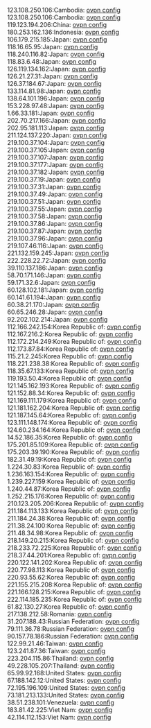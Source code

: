 123.108.250.106:Cambodia: [ovpn config](vpn/123_108_250_106.ovpn)  
123.108.250.106:Cambodia: [ovpn config](vpn/123_108_250_106.ovpn)  
119.123.194.206:China: [ovpn config](vpn/119_123_194_206.ovpn)  
180.253.162.136:Indonesia: [ovpn config](vpn/180_253_162_136.ovpn)  
106.179.215.185:Japan: [ovpn config](vpn/106_179_215_185.ovpn)  
118.16.65.95:Japan: [ovpn config](vpn/118_16_65_95.ovpn)  
118.240.116.82:Japan: [ovpn config](vpn/118_240_116_82.ovpn)  
118.83.6.48:Japan: [ovpn config](vpn/118_83_6_48.ovpn)  
126.119.134.162:Japan: [ovpn config](vpn/126_119_134_162.ovpn)  
126.21.27.31:Japan: [ovpn config](vpn/126_21_27_31.ovpn)  
126.37.184.67:Japan: [ovpn config](vpn/126_37_184_67.ovpn)  
133.114.81.98:Japan: [ovpn config](vpn/133_114_81_98.ovpn)  
138.64.101.196:Japan: [ovpn config](vpn/138_64_101_196.ovpn)  
153.228.97.48:Japan: [ovpn config](vpn/153_228_97_48.ovpn)  
1.66.33.181:Japan: [ovpn config](vpn/1_66_33_181.ovpn)  
202.70.217.166:Japan: [ovpn config](vpn/202_70_217_166.ovpn)  
202.95.181.113:Japan: [ovpn config](vpn/202_95_181_113.ovpn)  
211.124.137.220:Japan: [ovpn config](vpn/211_124_137_220.ovpn)  
219.100.37.104:Japan: [ovpn config](vpn/219_100_37_104.ovpn)  
219.100.37.105:Japan: [ovpn config](vpn/219_100_37_105.ovpn)  
219.100.37.107:Japan: [ovpn config](vpn/219_100_37_107.ovpn)  
219.100.37.177:Japan: [ovpn config](vpn/219_100_37_177.ovpn)  
219.100.37.182:Japan: [ovpn config](vpn/219_100_37_182.ovpn)  
219.100.37.19:Japan: [ovpn config](vpn/219_100_37_19.ovpn)  
219.100.37.31:Japan: [ovpn config](vpn/219_100_37_31.ovpn)  
219.100.37.49:Japan: [ovpn config](vpn/219_100_37_49.ovpn)  
219.100.37.51:Japan: [ovpn config](vpn/219_100_37_51.ovpn)  
219.100.37.55:Japan: [ovpn config](vpn/219_100_37_55.ovpn)  
219.100.37.58:Japan: [ovpn config](vpn/219_100_37_58.ovpn)  
219.100.37.86:Japan: [ovpn config](vpn/219_100_37_86.ovpn)  
219.100.37.87:Japan: [ovpn config](vpn/219_100_37_87.ovpn)  
219.100.37.96:Japan: [ovpn config](vpn/219_100_37_96.ovpn)  
219.107.46.116:Japan: [ovpn config](vpn/219_107_46_116.ovpn)  
221.132.159.245:Japan: [ovpn config](vpn/221_132_159_245.ovpn)  
222.228.22.72:Japan: [ovpn config](vpn/222_228_22_72.ovpn)  
39.110.137.186:Japan: [ovpn config](vpn/39_110_137_186.ovpn)  
58.70.171.146:Japan: [ovpn config](vpn/58_70_171_146.ovpn)  
59.171.32.6:Japan: [ovpn config](vpn/59_171_32_6.ovpn)  
60.128.102.181:Japan: [ovpn config](vpn/60_128_102_181.ovpn)  
60.141.61.194:Japan: [ovpn config](vpn/60_141_61_194.ovpn)  
60.38.21.170:Japan: [ovpn config](vpn/60_38_21_170.ovpn)  
60.65.246.28:Japan: [ovpn config](vpn/60_65_246_28.ovpn)  
92.202.102.214:Japan: [ovpn config](vpn/92_202_102_214.ovpn)  
112.166.242.154:Korea Republic of: [ovpn config](vpn/112_166_242_154.ovpn)  
112.167.216.2:Korea Republic of: [ovpn config](vpn/112_167_216_2.ovpn)  
112.172.214.249:Korea Republic of: [ovpn config](vpn/112_172_214_249.ovpn)  
112.173.87.84:Korea Republic of: [ovpn config](vpn/112_173_87_84.ovpn)  
115.21.2.245:Korea Republic of: [ovpn config](vpn/115_21_2_245.ovpn)  
118.221.238.38:Korea Republic of: [ovpn config](vpn/118_221_238_38.ovpn)  
118.35.67.133:Korea Republic of: [ovpn config](vpn/118_35_67_133.ovpn)  
119.193.50.4:Korea Republic of: [ovpn config](vpn/119_193_50_4.ovpn)  
121.145.162.193:Korea Republic of: [ovpn config](vpn/121_145_162_193.ovpn)  
121.152.88.34:Korea Republic of: [ovpn config](vpn/121_152_88_34.ovpn)  
121.169.111.179:Korea Republic of: [ovpn config](vpn/121_169_111_179.ovpn)  
121.181.162.204:Korea Republic of: [ovpn config](vpn/121_181_162_204.ovpn)  
121.187.145.64:Korea Republic of: [ovpn config](vpn/121_187_145_64.ovpn)  
123.111.148.174:Korea Republic of: [ovpn config](vpn/123_111_148_174.ovpn)  
124.60.234.164:Korea Republic of: [ovpn config](vpn/124_60_234_164.ovpn)  
14.52.186.35:Korea Republic of: [ovpn config](vpn/14_52_186_35.ovpn)  
175.201.85.109:Korea Republic of: [ovpn config](vpn/175_201_85_109.ovpn)  
175.203.39.190:Korea Republic of: [ovpn config](vpn/175_203_39_190.ovpn)  
182.31.49.19:Korea Republic of: [ovpn config](vpn/182_31_49_19.ovpn)  
1.224.30.83:Korea Republic of: [ovpn config](vpn/1_224_30_83.ovpn)  
1.236.163.154:Korea Republic of: [ovpn config](vpn/1_236_163_154.ovpn)  
1.239.227.159:Korea Republic of: [ovpn config](vpn/1_239_227_159.ovpn)  
1.240.44.87:Korea Republic of: [ovpn config](vpn/1_240_44_87.ovpn)  
1.252.215.176:Korea Republic of: [ovpn config](vpn/1_252_215_176.ovpn)  
210.123.205.206:Korea Republic of: [ovpn config](vpn/210_123_205_206.ovpn)  
211.184.113.133:Korea Republic of: [ovpn config](vpn/211_184_113_133.ovpn)  
211.184.24.38:Korea Republic of: [ovpn config](vpn/211_184_24_38.ovpn)  
211.38.24.100:Korea Republic of: [ovpn config](vpn/211_38_24_100.ovpn)  
211.48.34.98:Korea Republic of: [ovpn config](vpn/211_48_34_98.ovpn)  
218.149.20.215:Korea Republic of: [ovpn config](vpn/218_149_20_215.ovpn)  
218.233.72.225:Korea Republic of: [ovpn config](vpn/218_233_72_225.ovpn)  
218.37.44.201:Korea Republic of: [ovpn config](vpn/218_37_44_201.ovpn)  
220.122.141.202:Korea Republic of: [ovpn config](vpn/220_122_141_202.ovpn)  
220.77.98.113:Korea Republic of: [ovpn config](vpn/220_77_98_113.ovpn)  
220.93.55.62:Korea Republic of: [ovpn config](vpn/220_93_55_62.ovpn)  
221.155.215.208:Korea Republic of: [ovpn config](vpn/221_155_215_208.ovpn)  
221.166.128.215:Korea Republic of: [ovpn config](vpn/221_166_128_215.ovpn)  
222.114.185.235:Korea Republic of: [ovpn config](vpn/222_114_185_235.ovpn)  
61.82.130.27:Korea Republic of: [ovpn config](vpn/61_82_130_27.ovpn)  
217.138.212.58:Romania: [ovpn config](vpn/217_138_212_58.ovpn)  
31.207.188.43:Russian Federation: [ovpn config](vpn/31_207_188_43.ovpn)  
79.111.36.78:Russian Federation: [ovpn config](vpn/79_111_36_78.ovpn)  
90.157.78.186:Russian Federation: [ovpn config](vpn/90_157_78_186.ovpn)  
122.99.21.46:Taiwan: [ovpn config](vpn/122_99_21_46.ovpn)  
123.241.87.36:Taiwan: [ovpn config](vpn/123_241_87_36.ovpn)  
223.204.115.86:Thailand: [ovpn config](vpn/223_204_115_86.ovpn)  
49.228.105.207:Thailand: [ovpn config](vpn/49_228_105_207.ovpn)  
65.99.92.168:United States: [ovpn config](vpn/65_99_92_168.ovpn)  
67.188.142.12:United States: [ovpn config](vpn/67_188_142_12.ovpn)  
72.195.196.109:United States: [ovpn config](vpn/72_195_196_109.ovpn)  
73.181.213.133:United States: [ovpn config](vpn/73_181_213_133.ovpn)  
38.51.238.101:Venezuela: [ovpn config](vpn/38_51_238_101.ovpn)  
183.81.42.225:Viet Nam: [ovpn config](vpn/183_81_42_225.ovpn)  
42.114.112.153:Viet Nam: [ovpn config](vpn/42_114_112_153.ovpn)  

